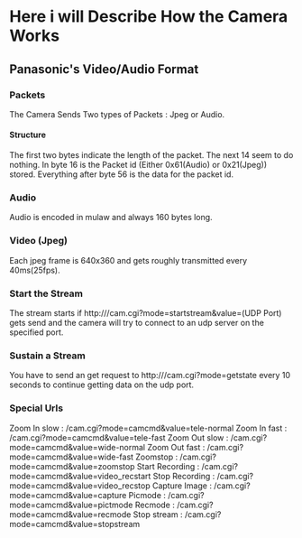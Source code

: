 # Here i will Describe How the Camera Works

## Panasonic's Video/Audio Format

### Packets
The Camera Sends Two types of Packets : Jpeg or Audio.
#### Structure
The first two bytes indicate the length of the packet.
The next 14 seem to do nothing.
In byte 16 is the Packet id (Either 0x61(Audio) or 0x21(Jpeg)) stored.
Everything after byte 56 is the data for the packet id.

### Audio
Audio is encoded in mulaw and always 160 bytes long.

### Video (Jpeg)
Each jpeg frame is 640x360 and gets roughly transmitted every 40ms(25fps).

### Start the Stream
The stream starts if http://<Ip of the Camera>/cam.cgi?mode=startstream&value=(UDP Port) gets send and the camera will try to connect to an udp server on the specified port.

### Sustain a Stream
You have to send an get request to http://<IP of the Camera>/cam.cgi?mode=getstate every 10 seconds to continue getting data on the udp port.

### Special Urls
Zoom In slow : /cam.cgi?mode=camcmd&value=tele-normal
Zoom In fast : /cam.cgi?mode=camcmd&value=tele-fast
Zoom Out slow : /cam.cgi?mode=camcmd&value=wide-normal
Zoom Out fast : /cam.cgi?mode=camcmd&value=wide-fast
Zoomstop : /cam.cgi?mode=camcmd&value=zoomstop
Start Recording : /cam.cgi?mode=camcmd&value=video_recstart
Stop Recording : /cam.cgi?mode=camcmd&value=video_recstop
Capture Image : /cam.cgi?mode=camcmd&value=capture
Picmode : /cam.cgi?mode=camcmd&value=pictmode
Recmode : /cam.cgi?mode=camcmd&value=recmode
Stop stream : /cam.cgi?mode=camcmd&value=stopstream
 
